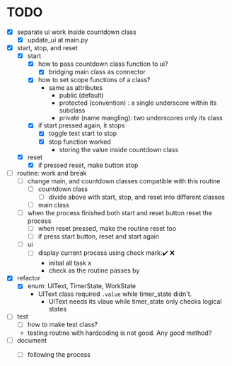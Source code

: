 # TODO
- [x] separate ui work inside countdown class
  - [x] update_ui at main.py
- [x] start, stop, and reset
  - [x] start
    -[x] how to pass countdown class function to ui?
      - [x] bridging main class as connector
    - [x] how to set scope functions of a class?
      - same as attributes
        - public (default)
        - protected (convention) : a single underscore within its subclass
        - private (name mangling): two underscores only its class
    - [x] if start pressed again, it stops
      - [x] toggle text start to stop
      - [x] stop function worked
        - storing the value inside countdown class  
  - [x] reset
    - [x] if pressed reset, make button stop
- [ ] routine: work and break
  - [ ] change main, and countdown classes compatible with this routine
    - [ ] countdown class
      - [ ] divide above with start, stop, and reset into different classes
    - [ ] main class
  - [ ] when the process finished both start and reset button reset the process
    - [ ] when reset pressed, make the routine reset too
    - [ ] if press start button, reset and start again
  - [ ] ui
    - [ ] display current process using check mark:✔️ ❌
      - initial all task x
      - check as the routine passes by
- [x] refactor
  - [x] enum: UIText, TimerState, WorkState
    - UIText class required `.value` while timer_state didn't. 
      - UIText needs its vlaue while timer_state only checks logical states
- [ ] test
  - [ ] how to make test class?
  - testing routine with hardcoding is not good. Any good method?
- [ ] document
  - [ ] following the process
    

